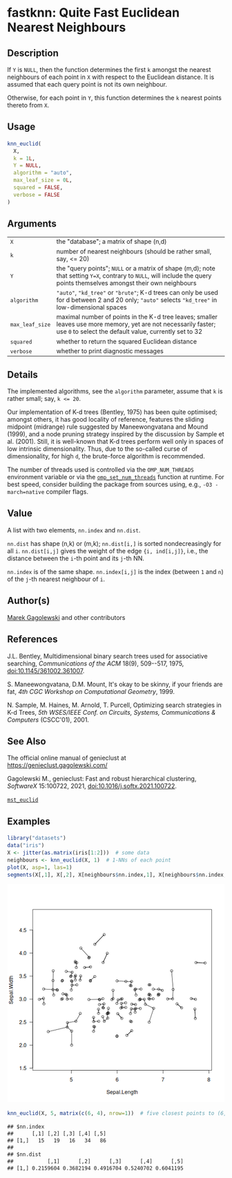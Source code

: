 # fastknn: Quite Fast Euclidean Nearest Neighbours

## Description

If `Y` is `NULL`, then the function determines the first `k` amongst the nearest neighbours of each point in `X` with respect to the Euclidean distance. It is assumed that each query point is not its own neighbour.

Otherwise, for each point in `Y`, this function determines the `k` nearest points thereto from `X`.

## Usage

``` r
knn_euclid(
  X,
  k = 1L,
  Y = NULL,
  algorithm = "auto",
  max_leaf_size = 0L,
  squared = FALSE,
  verbose = FALSE
)
```

## Arguments

|  |  |
|----|----|
| `X` | the \"database\"; a matrix of shape (n,d) |
| `k` | number of nearest neighbours (should be rather small, say, \<= 20) |
| `Y` | the \"query points\"; `NULL` or a matrix of shape (m,d); note that setting `Y=X`, contrary to `NULL`, will include the query points themselves amongst their own neighbours |
| `algorithm` | `"auto"`, `"kd_tree"` or `"brute"`; K-d trees can only be used for d between 2 and 20 only; `"auto"` selects `"kd_tree"` in low-dimensional spaces |
| `max_leaf_size` | maximal number of points in the K-d tree leaves; smaller leaves use more memory, yet are not necessarily faster; use `0` to select the default value, currently set to 32 |
| `squared` | whether to return the squared Euclidean distance |
| `verbose` | whether to print diagnostic messages |

## Details

The implemented algorithms, see the `algorithm` parameter, assume that `k` is rather small; say, `k <= 20`.

Our implementation of K-d trees (Bentley, 1975) has been quite optimised; amongst others, it has good locality of reference, features the sliding midpoint (midrange) rule suggested by Maneewongvatana and Mound (1999), and a node pruning strategy inspired by the discussion by Sample et al. (2001). Still, it is well-known that K-d trees perform well only in spaces of low intrinsic dimensionality. Thus, due to the so-called curse of dimensionality, for high `d`, the brute-force algorithm is recommended.

The number of threads used is controlled via the `OMP_NUM_THREADS` environment variable or via the [`omp_set_num_threads`](omp.md) function at runtime. For best speed, consider building the package from sources using, e.g., `-O3 -march=native` compiler flags.

## Value

A list with two elements, `nn.index` and `nn.dist`.

`nn.dist` has shape (n,k) or (m,k); `nn.dist[i,]` is sorted nondecreasingly for all `i`. `nn.dist[i,j]` gives the weight of the edge `{i, ind[i,j]}`, i.e., the distance between the `i`-th point and its `j`-th NN.

`nn.index` is of the same shape. `nn.index[i,j]` is the index (between `1` and `n`) of the `j`-th nearest neighbour of `i`.

## Author(s)

[Marek Gagolewski](https://www.gagolewski.com/) and other contributors

## References

J.L. Bentley, Multidimensional binary search trees used for associative searching, *Communications of the ACM* 18(9), 509--517, 1975, [doi:10.1145/361002.361007](https://doi.org/10.1145/361002.361007).

S. Maneewongvatana, D.M. Mount, It\'s okay to be skinny, if your friends are fat, *4th CGC Workshop on Computational Geometry*, 1999.

N. Sample, M. Haines, M. Arnold, T. Purcell, Optimizing search strategies in K-d Trees, *5th WSES/IEEE Conf. on Circuits, Systems, Communications & Computers* (CSCC\'01), 2001.

## See Also

The official online manual of <span class="pkg">genieclust</span> at <https://genieclust.gagolewski.com/>

Gagolewski M., <span class="pkg">genieclust</span>: Fast and robust hierarchical clustering, *SoftwareX* 15:100722, 2021, [doi:10.1016/j.softx.2021.100722](https://doi.org/10.1016/j.softx.2021.100722).

[`mst_euclid`](fastmst.md)

## Examples




``` r
library("datasets")
data("iris")
X <- jitter(as.matrix(iris[1:2]))  # some data
neighbours <- knn_euclid(X, 1)  # 1-NNs of each point
plot(X, asp=1, las=1)
segments(X[,1], X[,2], X[neighbours$nn.index,1], X[neighbours$nn.index,2])
```

![plot of chunk fastknn](figure/fastknn-1.png)

``` r
knn_euclid(X, 5, matrix(c(6, 4), nrow=1))  # five closest points to (6, 4)
```

```
## $nn.index
##      [,1] [,2] [,3] [,4] [,5]
## [1,]   15   19   16   34   86
## 
## $nn.dist
##           [,1]      [,2]      [,3]      [,4]      [,5]
## [1,] 0.2159604 0.3682194 0.4916704 0.5240702 0.6041195
```
